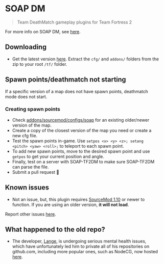# SOAP DM

> Team DeathMatch gameplay plugins for Team Fortress 2

For more info on SOAP DM, see [here](http://comp.tf/wiki/DM).

## Downloading

- Get the latest version [here](https://github.com/sapphonie/SOAP-TF2DM/releases/latest). Extract the `cfg/` and `addons/` folders from the zip to your root `/tf/` folder.

## Spawn points/deathmatch not starting

If a specific version of a map does not have spawn points, deathmatch mode does not start.

### Creating spawn points

- Check [addons/sourcemod/configs/soap](https://github.com/sapphonie/SOAP-TF2DM/tree/master/addons/sourcemod/configs/soap) for an existing older/newer version of the map.
- Create a copy of the closest version of the map you need or create a new cfg file.
- Test the spawn points in-game. Use `setpos <x> <y> <z>; setang <pitch> <yaw> <roll>;` to teleport to each spawn point.
- To add new spawn points, move to the desired spawn point and use `getpos` to get your current position and angle.
- Finally, test on a server with SOAP-TF2DM to make sure SOAP-TF2DM can parse the file.
- Submit a pull request 🙂

## Known issues

- Not an issue, but, this plugin requires [SourceMod 1.10](https://www.sourcemod.net/downloads.php) or newer to function. If you are using an older version, __it will not load__.

Report other issues [here](https://github.com/sapphonie/SOAP-TF2DM/issues/new).

## What happened to the old repo?
- The developer, [Lange](https://github.com/Lange), is undergoing serious mental health issues, which have unfortunately led him to private all of his repositories on github.com, including more popular ones, such as NodeCG, now hosted [here](https://github.com/nodecg/nodecg).


